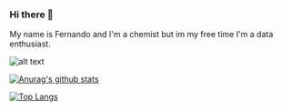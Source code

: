 ### Hi there 👋
My name is Fernando and I'm a chemist but im my free time I'm a data enthusiast.

![alt text](https://5cf136df6c8b4876e3af8e68.static-01.com/l/images/7bfcbd94b7e9b25017e69e287a965977d7ace1a5.jpeg)

[![Anurag's github stats](https://github-readme-stats.vercel.app/api?username=FivMeyer)](https://github.com/FivMeyer/github-readme-stats) <!-- insert stats from profile -->

[![Top Langs](https://github-readme-stats.vercel.app/api/top-langs/?username=FivMeyer&layout=compact)](https://github.comFivMeyer/github-readme-stats)

<!--
**FivMeyer/FivMeyer** is a ✨ _special_ ✨ repository because its `README.md` (this file) appears on your GitHub profile.



Here are some ideas to get you started:

- 🔭 I’m currently working on ...
- 🌱 I’m currently learning ...
- 👯 I’m looking to collaborate on ...
- 🤔 I’m looking for help with ...
- 💬 Ask me about ...
- 📫 How to reach me: ...
- 😄 Pronouns: ...
- ⚡ Fun fact: ...
-->
